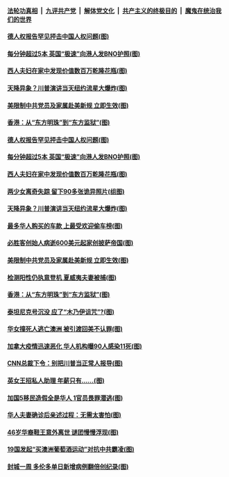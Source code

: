 

####  [法轮功真相](../../../../basic/blob/master/README.md?t=12051902) &nbsp;|&nbsp; [九评共产党](../../../../9ping.md/blob/master/README.md?t=12051902) &nbsp;|&nbsp; [解体党文化](../../../../jtdwh.md/blob/master/README.md?t=12051902)  &nbsp;|&nbsp; [共产主义的终极目的](../../../../gczydzjmd.md/blob/master/README.md?t=12051902) &nbsp;|&nbsp; [魔鬼在统治我们的世界](../../../../mgztzwmdsj.md/blob/master/README.md?t=12051902) 

#### [德人权报告罕见抨击中国人权问题(图)](../pages/p3/954792.md?t=12051902) 

#### [每分钟超过5本 英国“极速”向港人发BNO护照(图)](../pages/p3/954768.md?t=12051902) 

#### [西人夫妇在家中发现价值数百万乾隆花瓶(图)](../pages/p3/954762.md?t=12051902) 

#### [天降异象？川普演讲当天纽约流星大爆炸(图)](../pages/p3/954613.md?t=12051902) 

#### [美限制中共党员及家属赴美新规 立即生效(图)](../pages/p3/954600.md?t=12051902) 

#### [香港：从“东方明珠”到“东方监狱”(图)](../pages/p3/954417.md?t=12051902) 

#### [德人权报告罕见抨击中国人权问题(图)](../pages/p3/954792.md?t=12051902) 

#### [每分钟超过5本 英国“极速”向港人发BNO护照(图)](../pages/p3/954768.md?t=12051902) 

#### [西人夫妇在家中发现价值数百万乾隆花瓶(图)](../pages/p3/954762.md?t=12051902) 

#### [两少女离奇失踪 留下90多张诡异照片(组图)](../pages/p3/954742.md?t=12051902) 

#### [天降异象？川普演讲当天纽约流星大爆炸(图)](../pages/p3/954613.md?t=12051902) 

#### [最多华人购买的车款 上最受欢迎偷车榜(图)](../pages/p3/954737.md?t=12051902) 

#### [必胜客创始人病逝600美元起家创披萨帝国(图)](../pages/p3/954675.md?t=12051902) 

#### [美限制中共党员及家属赴美新规 立即生效(图)](../pages/p3/954600.md?t=12051902) 

#### [检测阳性仍执意登机 夏威夷夫妻被捕(图)](../pages/p3/954628.md?t=12051902) 

#### [香港：从“东方明珠”到“东方监狱”(图)](../pages/p3/954417.md?t=12051902) 

#### [泰坦尼克号沉没 应了“木乃伊诅咒”?(图)](../pages/p3/954615.md?t=12051902) 

#### [华女撞死人逃亡澳洲 被引渡回美不认罪(图)](../pages/p3/954603.md?t=12051902) 

#### [加拿大疫情迅速恶化 华人机构曝90人感染11死(图)](../pages/p3/954546.md?t=12051902) 

#### [CNN总裁下令：别把川普当正常人报导(图)](../pages/p3/954522.md?t=12051902) 

#### [英女王招私人助理 年薪只有……(图)](../pages/p3/954506.md?t=12051902) 

#### [加国5移民造假全是华人 1官员畏罪潜逃(图)](../pages/p3/954504.md?t=12051902) 

#### [华人夫妻确诊后亲述过程：无需太害怕(图)](../pages/p3/954498.md?t=12051902) 

#### [46岁华裔鞋王意外离世 谜团慢慢浮现(图)](../pages/p3/954484.md?t=12051902) 

#### [19国发起“买澳洲葡萄酒运动”对抗中共霸凌(图)](../pages/p3/954407.md?t=12051902) 

#### [封城一周 多伦多单日新增病例翻倍创纪录(图)](../pages/p3/954396.md?t=12051902) 

